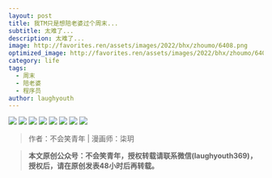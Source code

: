 ```yaml
---
layout: post
title: 我TM只是想陪老婆过个周末...
subtitle: 太难了...
description: 太难了...
image: http://favorites.ren/assets/images/2022/bhx/zhoumo/6408.png
optimized_image: http://favorites.ren/assets/images/2022/bhx/zhoumo/6408.png
category: life
tags:
  - 周末
  - 陪老婆
  - 程序员
author: laughyouth
---
```


![](http://favorites.ren/assets/images/2022/bhx/zhoumo/6400.jpg)
![](http://favorites.ren/assets/images/2022/bhx/zhoumo/6401.jpg)
![](http://favorites.ren/assets/images/2022/bhx/zhoumo/6402.jpg)
![](http://favorites.ren/assets/images/2022/bhx/zhoumo/6403.jpg)
![](http://favorites.ren/assets/images/2022/bhx/zhoumo/6404.jpg)
![](http://favorites.ren/assets/images/2022/bhx/zhoumo/6405.jpg)
![](http://favorites.ren/assets/images/2022/bhx/zhoumo/6406.jpg)
![](http://favorites.ren/assets/images/2022/bhx/zhoumo/6407.jpg)

>作者：不会笑青年 | 漫画师：柒玥

>**本文原创公众号：不会笑青年，授权转载请联系微信(laughyouth369)，授权后，请在原创发表48小时后再转载。**